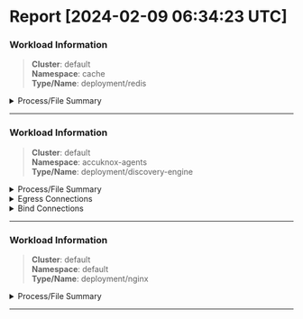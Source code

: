 # Report [2024-02-09 06:34:23 UTC]


### Workload Information 
>**Cluster**: default  
>**Namespace**: cache  
>**Type/Name**: deployment/redis  

<details>
<summary>Process/File Summary</summary>

<table><tr><th>Source Path</th><th>Destination Path</th><th>Status</th></tr><tr><td>
<code>/var/lib/rancher/k3s/data/bf3548384eaabb3435bf08112f1b0cba1afc5add6a6f2f2372aa2906a598fd04/bin/containerd-shim-runc-v2</code>
</td><td>

```diff
- /usr/local/bin/not_redis_server	 
```
</td><td>Allow</td></tr><tr><td>
<code>/var/lib/rancher/k3s/data/bf3548384eaabb3435bf08112f1b0cba1afc5add6a6f2f2372aa2906a598fd04/bin/containerd-shim-runc-v2</code>
</td><td>

```diff
+ /usr/local/bin/redis-server	 
```
</td><td>Allow</td></tr></table>

</details>
<hr>

### Workload Information 
>**Cluster**: default  
>**Namespace**: accuknox-agents  
>**Type/Name**: deployment/discovery-engine  

<details>
<summary>Process/File Summary</summary>

<table><tr><th>Source Path</th><th>Destination Path</th><th>Status</th></tr><tr><td>

```diff
- /usr/bin/not_dash	 
```
</td><td>
<code>/usr/bin/basename</code>
</td><td>Allow</td></tr><tr><td>

```diff
+ /usr/bin/dash	 
```
</td><td>
<code>/usr/bin/basename</code>
</td><td>Allow</td></tr></table>

</details>
<details>
<summary>Egress Connections</summary>

<table><tr><th>Protocol</th><th>Command</th><th>POD/SVC/IP</th><th>Port</th><th>Namespace</th><th>Type</th></tr><tr><td>
<code>UDP</code>
</td><td>
<code>/usr/local/lib/erlang/erts-13.2.2.2/bin/erlexec</code>
</td><td>
<code>N/A</code>
</td><td>
<code>N/A</code>
</td><td>
<code>N/A</code>
</td><td>
<code>N/A</code>
</td></tr>
<tr><td>

```diff
+ UDP	 
```
</td><td>
<code>/usr/local/lib/erlang/erts-13.2.2.2/bin/erlexec</code>
</td><td>
<code>N/A</code>
</td><td>
<code>N/A</code>
</td><td>
<code>N/A</code>
</td><td>
<code>N/A</code>
</td></tr>
<tr><td>
<code>TCP</code>
</td><td>

```diff
+ /usr/local/lib/erlang/erts-13.2.2.2/bin/erlexec	 
```
</td><td>
<code>127.0.0.1</code>
</td><td>
<code>4369</code>
</td><td>
<code>N/A</code>
</td><td>
<code>N/A</code>
</td></tr>
<tr><td>
<code>TCP</code>
</td><td>
<code>/usr/local/lib/erlang/erts-13.2.2.2/bin/erlexec</code>
</td><td>

```diff
+ 127.0.0.1	 
```
</td><td>
<code>4369</code>
</td><td>
<code>N/A</code>
</td><td>
<code>N/A</code>
</td></tr>
<tr><td>
<code>TCP</code>
</td><td>
<code>/usr/local/lib/erlang/erts-13.2.2.2/bin/erlexec</code>
</td><td>
<code>127.0.0.1</code>
</td><td>

```diff
+ 4369	 
```
</td><td>
<code>N/A</code>
</td><td>
<code>N/A</code>
</td></tr>
<tr><td>

```diff
+ TCP	 
```
</td><td>
<code>/usr/local/lib/erlang/erts-13.2.2.2/bin/erlexec</code>
</td><td>
<code>127.0.0.1</code>
</td><td>
<code>4369</code>
</td><td>
<code>N/A</code>
</td><td>
<code>N/A</code>
</td></tr>
</table>

</details>
<details>
<summary>Bind Connections</summary>

<table><tr><th>Protocol</th><th>Command</th><th>Bind Port</th><th>Bind Address</th></tr><tr><td>
<code>AF_INET</code>
</td><td>
<code>/usr/local/lib/erlang/erts-13.2.2.2/bin/erlexec</code>
</td><td>
<code>N/A</code>
</td><td>

```diff
+ 0.0.0.0	 
```
</td></tr><tr><td>
<code>AF_INET</code>
</td><td>
<code>/usr/local/lib/erlang/erts-13.2.2.2/bin/erlexec</code>
</td><td>
<code>N/A</code>
</td><td>

```diff
+ 0	 
```
</td></tr><tr><td>

```diff
+ AF_INET	 
```
</td><td>
<code>/usr/local/lib/erlang/erts-13.2.2.2/bin/erlexec</code>
</td><td>
<code>N/A</code>
</td><td>
<code>0.0.0.0</code>
</td></tr><tr><td>
<code>AF_INET</code>
</td><td>

```diff
+ /usr/local/lib/erlang/erts-13.2.2.2/bin/erlexec	 
```
</td><td>
<code>N/A</code>
</td><td>
<code>0.0.0.0</code>
</td></tr></table>

</details>
<hr>

### Workload Information 
>**Cluster**: default  
>**Namespace**: default  
>**Type/Name**: deployment/nginx  

<details>
<summary>Process/File Summary</summary>

<table><tr><th>Source Path</th><th>Destination Path</th><th>Status</th></tr><tr><td>
<code></code>
</td><td>

```diff
- /usr/bin/not_cut	 
```
</td><td>Allow</td></tr><tr><td>
<code></code>
</td><td>

```diff
+ /usr/bin/cut	 
```
</td><td>Allow</td></tr></table>

</details>
<hr>
